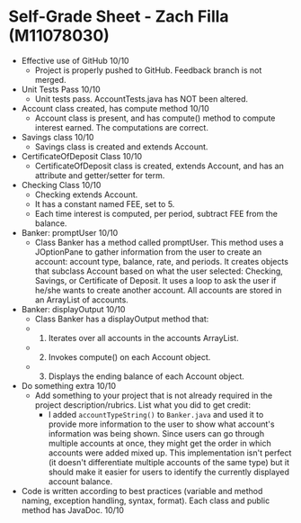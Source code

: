 # Self-Grade Sheet -  Zach Filla (M11078030)

- Effective use of GitHub  10/10
  - Project is properly pushed to GitHub. Feedback branch is not merged.
- Unit Tests Pass 10/10
  - Unit tests pass.  AccountTests.java has NOT been altered.
- Account class created, has compute method 10/10
  - Account class is present, and has compute() method to compute interest earned. The computations are correct.
- Savings class 10/10
  - Savings class is created and extends Account.
- CertificateOfDeposit Class 10/10
  - CertificateOfDeposit class is created, extends Account, and has an attribute and getter/setter for term.
- Checking Class 10/10
  - Checking extends Account.
  - It has a constant named FEE, set to 5.
  - Each time interest is computed, per period, subtract FEE from the balance.
- Banker: promptUser 10/10
  - Class Banker has a method called promptUser. This method uses a JOptionPane to gather information from the user to create an account: account type, balance, rate, and periods. It creates objects that subclass Account based on what the user selected: Checking, Savings, or Certificate of Deposit. It uses a loop to ask the user if he/she wants to create another account. All accounts are stored in an ArrayList of accounts.
- Banker: displayOutput 10/10
  - Class Banker has a displayOutput method that:
  - 1) Iterates over all accounts in the accounts ArrayList.
  - 2) Invokes compute() on each Account object.
  - 3) Displays the ending balance of each Account object.
- Do something extra 10/10
  - Add something to your project that is not already required in the project description/rubrics.  List what you did to get credit: 
    - I added `accountTypeString()` to `Banker.java` and used it to provide more information to the user to show what account's information was being shown. Since users can go through multiple accounts at once, they might get the order in which accounts were added mixed up. This implementation isn't perfect (it doesn't differentiate multiple accounts of the same type) but it should make it easier for users to identify the currently displayed account balance.
- Code is written according to best practices (variable and method naming, exception handling, syntax, format). Each class and public method has JavaDoc.  10/10
